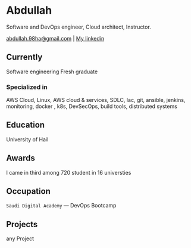 # Abdullah

Software and DevOps engineer, Cloud architect, Instructor.

<div id="webaddress">
<a href="abdullah.98ha@gmail.com">abdullah.98ha@gmail.com</a>
| <a href="www.linkedin.com/in/abdullahalawad98b/">My linkedin</a>
</div>



## Currently

Software engineering Fresh graduate

### Specialized in

AWS Cloud, Linux, AWS cloud & services, SDLC, Iac, git, ansible, jenkins, monitoring, docker , k8s, DevSecOps, build tools, distributed systems



## Education

University of Hail



## Awards

I came in third among 720 student in 16 universties


## Occupation

`Saudi Digital Academy` — DevOps Bootcamp

## Projects

any Project

<!-- ### Footer

Last updated: aug 2022 -->
